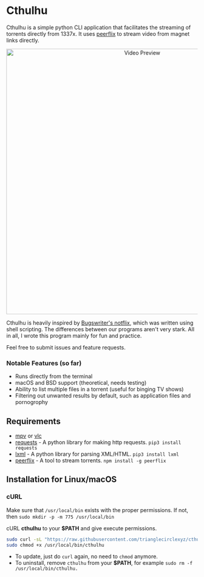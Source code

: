 # Cthulhu

Cthulhu is a simple python CLI application that facilitates the streaming of torrents directly from 1337x. It uses [peerflix](https://github.com/mafintosh/peerflix) to stream video from magnet links directly.

<p align="center">
<img src="./preview.gif" alt="Video Preview" width="700px">
</p>

Cthulhu is heavily inspired by [Bugswriter's notflix](https://github.com/Bugswriter/notflix), which was written using shell scripting. The differences between our programs aren't very stark. All in all, I wrote this program mainly for fun and practice. 

Feel free to submit issues and feature requests.

### Notable Features (so far)

- Runs directly from the terminal
- macOS and BSD support (theoretical, needs testing)
- Ability to list multiple files in a torrent (useful for binging TV shows)
- Filtering out unwanted results by default, such as application files and pornogrophy

## Requirements

- [mpv](https://github.com/mpv-player/mpv) or [vlc](https://github.com/videolan/vlc)
- [requests](https://docs.python-requests.org/en/latest/) - A python library for making http requests. `pip3 install requests`
- [lxml](https://lxml.de/) - A python library for parsing XML/HTML. `pip3 install lxml`
- [peerflix](https://github.com/mafintosh/peerflix) - A tool to stream torrents. `npm install -g peerflix`

## Installation for Linux/macOS

### cURL

Make sure that `/usr/local/bin` exists with the proper permissions. If not, then `sudo mkdir -p -m 775 /usr/local/bin `

cURL **cthulhu** to your **$PATH** and give execute permissions.

```sh
sudo curl -sL "https://raw.githubusercontent.com/trianglecirclexyz/cthulhu/main/cthulhu" -o /usr/local/bin/cthulhu
sudo chmod +x /usr/local/bin/cthulhu
```
- To update, just do `curl` again, no need to `chmod` anymore.
- To uninstall, remove `cthulhu` from your **$PATH**, for example `sudo rm -f /usr/local/bin/cthulhu.`


